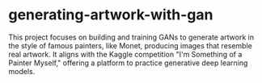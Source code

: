 # generating-artwork-with-gan
This project focuses on building and training GANs to generate artwork in the style of famous painters, like Monet, producing images that resemble real artwork. It aligns with the Kaggle competition "I'm Something of a Painter Myself," offering a platform to practice generative deep learning models.
